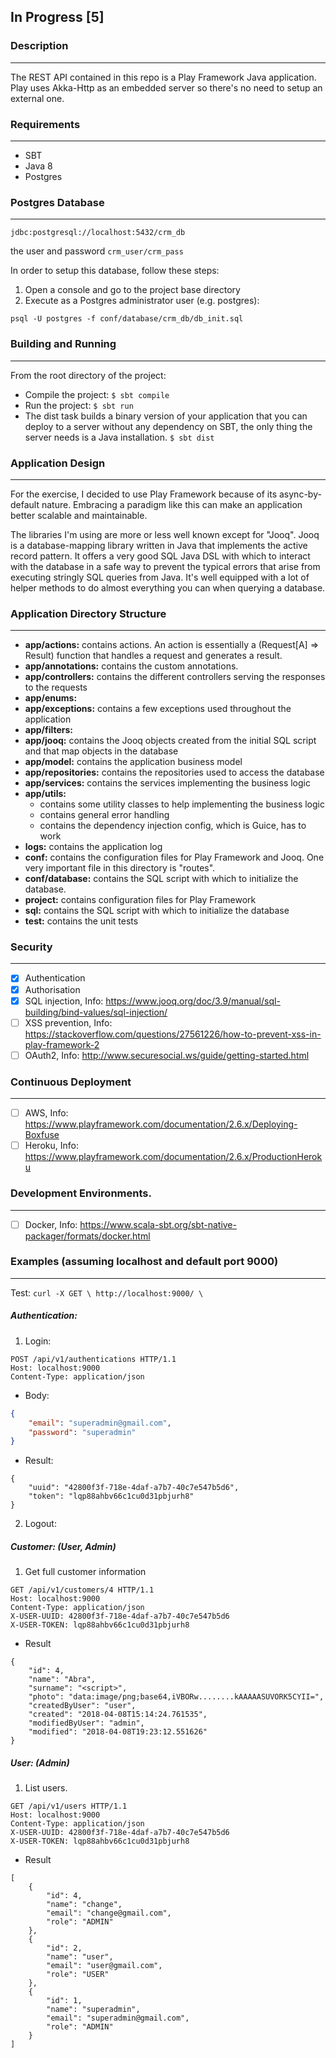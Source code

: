 In Progress [5]
---------------

### Description
---------------
The REST API contained in this repo is a Play Framework Java application.
Play uses Akka-Http as an embedded server so there's no need to setup an external one.

### Requirements
---------------

- SBT
- Java 8
- Postgres

### Postgres Database
---------------

```jdbc:postgresql://localhost:5432/crm_db```

the user and password ```crm_user/crm_pass```

In order to setup this database, follow these steps:

1. Open a console and go to the project base directory
2. Execute as a Postgres administrator user (e.g. postgres):

```psql -U postgres -f conf/database/crm_db/db_init.sql```

### Building and Running
---------------------------------

From the root directory of the project: 

- Compile the project: ```$ sbt compile```
- Run the project: ```$ sbt run```
- The dist task builds a binary version of your application that you can deploy to a server without any dependency on SBT, 
the only thing the server needs is a Java installation. ```$ sbt dist```

### Application Design
---------------------

For the exercise, I decided to use Play Framework because of its async-by-default nature. Embracing a paradigm like this can make an application better scalable and maintainable.

The libraries I'm using are more or less well known except for "Jooq". Jooq is a database-mapping library written in Java that implements the active record pattern. It offers a very good SQL Java DSL with which to interact with the database in a safe way to prevent the typical errors that arise from executing stringly SQL queries from Java. It's well equipped with a lot of helper methods to do almost everything you can when querying a database.

### Application Directory Structure
----------------------------------

- **app/actions:** contains actions. An action is essentially a (Request[A] => Result) function that handles a request and generates a result.
- **app/annotations:** contains the custom annotations.
- **app/controllers:** contains the different controllers serving the responses to the requests
- **app/enums:**
- **app/exceptions:** contains a few exceptions used throughout the application
- **app/filters:** 
- **app/jooq:** contains the Jooq objects created from the initial SQL script and that map objects in the database
- **app/model:** contains the application business model
- **app/repositories:** contains the repositories used to access the database
- **app/services:** contains the services implementing the business logic
- **app/utils:**
  - contains some utility classes to help implementing the business logic
  - contains general error handling
  - contains the dependency injection config, which is Guice, has to work
- **logs:** contains the application log
- **conf:** contains the configuration files for Play Framework and Jooq. One very important file in this directory is "routes".
- **conf/database:** contains the SQL script with which to initialize the database.
- **project:** contains configuration files for Play Framework
- **sql:** contains the SQL script with which to initialize the database
- **test:** contains the unit tests

### Security
---------------

- [x] Authentication  
- [x] Authorisation 
- [x] SQL injection, Info: https://www.jooq.org/doc/3.9/manual/sql-building/bind-values/sql-injection/
- [ ] XSS prevention, Info: https://stackoverflow.com/questions/27561226/how-to-prevent-xss-in-play-framework-2
- [ ] OAuth2, Info: http://www.securesocial.ws/guide/getting-started.html 

### Continuous Deployment 
---------------

- [ ] AWS, Info: https://www.playframework.com/documentation/2.6.x/Deploying-Boxfuse
- [ ] Heroku, Info: https://www.playframework.com/documentation/2.6.x/ProductionHeroku

### Development Environments.
---------------

- [ ] Docker, Info: https://www.scala-sbt.org/sbt-native-packager/formats/docker.html

### Examples (assuming localhost and default port 9000)
---------------

Test: ```curl -X GET \ http://localhost:9000/ \ ```

##### Authentication:

1. Login:

```
POST /api/v1/authentications HTTP/1.1
Host: localhost:9000
Content-Type: application/json
```
- Body:

```json
{
    "email": "superadmin@gmail.com",
    "password": "superadmin"
}
```
- Result:

```
{
    "uuid": "42800f3f-718e-4daf-a7b7-40c7e547b5d6",
    "token": "lqp88ahbv66c1cu0d31pbjurh8"
}
```
2. Logout:



##### Customer: (User, Admin)

1. Get full customer information

```
GET /api/v1/customers/4 HTTP/1.1
Host: localhost:9000
Content-Type: application/json
X-USER-UUID: 42800f3f-718e-4daf-a7b7-40c7e547b5d6
X-USER-TOKEN: lqp88ahbv66c1cu0d31pbjurh8

```

- Result

```
{
    "id": 4,
    "name": "Abra",
    "surname": "<script>",
    "photo": "data:image/png;base64,iVBORw........kAAAAASUVORK5CYII=",
    "createdByUser": "user",
    "created": "2018-04-08T15:14:24.761535",
    "modifiedByUser": "admin",
    "modified": "2018-04-08T19:23:12.551626"
}
```


##### User: (Admin)

1. List users.

```
GET /api/v1/users HTTP/1.1
Host: localhost:9000
Content-Type: application/json
X-USER-UUID: 42800f3f-718e-4daf-a7b7-40c7e547b5d6
X-USER-TOKEN: lqp88ahbv66c1cu0d31pbjurh8
```

- Result

```
[
    {
        "id": 4,
        "name": "change",
        "email": "change@gmail.com",
        "role": "ADMIN"
    },
    {
        "id": 2,
        "name": "user",
        "email": "user@gmail.com",
        "role": "USER"
    },
    {
        "id": 1,
        "name": "superadmin",
        "email": "superadmin@gmail.com",
        "role": "ADMIN"
    }
]
```
